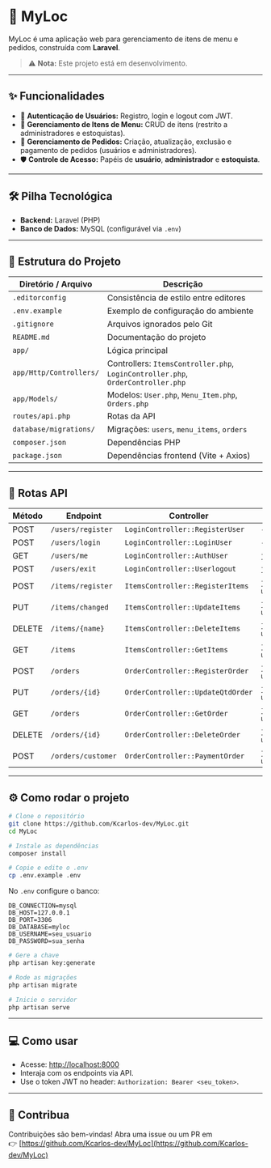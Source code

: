 
# 🚀 MyLoc

MyLoc é uma aplicação web para gerenciamento de itens de menu e pedidos, construída com **Laravel**.

> ⚠️ **Nota:** Este projeto está em desenvolvimento.

---

## ✨ Funcionalidades

- 🔑 **Autenticação de Usuários:** Registro, login e logout com JWT.
- 🍔 **Gerenciamento de Itens de Menu:** CRUD de itens (restrito a administradores e estoquistas).
- 🛒 **Gerenciamento de Pedidos:** Criação, atualização, exclusão e pagamento de pedidos (usuários e administradores).
- 🛡 **Controle de Acesso:** Papéis de **usuário**, **administrador** e **estoquista**.

---

## 🛠 Pilha Tecnológica

- **Backend:** Laravel (PHP)
- **Banco de Dados:** MySQL (configurável via `.env`)

---

## 📂 Estrutura do Projeto

| Diretório / Arquivo | Descrição |
|--------------------|-----------|
| `.editorconfig` | Consistência de estilo entre editores |
| `.env.example` | Exemplo de configuração do ambiente |
| `.gitignore` | Arquivos ignorados pelo Git |
| `README.md` | Documentação do projeto |
| `app/` | Lógica principal |
| `app/Http/Controllers/` | Controllers: `ItemsController.php`, `LoginController.php`, `OrderController.php` |
| `app/Models/` | Modelos: `User.php`, `Menu_Item.php`, `Orders.php` |
| `routes/api.php` | Rotas da API |
| `database/migrations/` | Migrações: `users`, `menu_items`, `orders` |
| `composer.json` | Dependências PHP |
| `package.json` | Dependências frontend (Vite + Axios) |

---

## 📝 Rotas API

| Método | Endpoint | Controller | Middleware |
|---------|----------|------------|------------|
| POST | `/users/register` | `LoginController::RegisterUser` | - |
| POST | `/users/login` | `LoginController::LoginUser` | - |
| GET | `/users/me` | `LoginController::AuthUser` | `jwt.auth` |
| POST | `/users/exit` | `LoginController::Userlogout` | `jwt.auth` |
| POST | `/items/register` | `ItemsController::RegisterItems` | `jwt.auth`, `user.type:admin,stockist` |
| PUT | `/items/changed` | `ItemsController::UpdateItems` | `jwt.auth`, `user.type:admin,stockist` |
| DELETE | `/items/{name}` | `ItemsController::DeleteItems` | `jwt.auth`, `user.type:admin,stockist` |
| GET | `/items` | `ItemsController::GetItems` | `jwt.auth`, `user.type:user,admin` |
| POST | `/orders` | `OrderController::RegisterOrder` | `jwt.auth`, `user.type:user,admin` |
| PUT | `/orders/{id}` | `OrderController::UpdateQtdOrder` | `jwt.auth`, `user.type:user,admin` |
| GET | `/orders` | `OrderController::GetOrder` | `jwt.auth`, `user.type:user,admin` |
| DELETE | `/orders/{id}` | `OrderController::DeleteOrder` | `jwt.auth`, `user.type:user,admin` |
| POST | `/orders/customer` | `OrderController::PaymentOrder` | `jwt.auth`, `user.type:user,admin` |

---

## ⚙️ Como rodar o projeto

```bash
# Clone o repositório
git clone https://github.com/Kcarlos-dev/MyLoc.git
cd MyLoc

# Instale as dependências
composer install

# Copie e edite o .env
cp .env.example .env
```

No `.env` configure o banco:
```
DB_CONNECTION=mysql
DB_HOST=127.0.0.1
DB_PORT=3306
DB_DATABASE=myloc
DB_USERNAME=seu_usuario
DB_PASSWORD=sua_senha
```

```bash
# Gere a chave
php artisan key:generate

# Rode as migrações
php artisan migrate

# Inicie o servidor
php artisan serve
```

---

## 💻 Como usar

- Acesse: [http://localhost:8000](http://localhost:8000)
- Interaja com os endpoints via API.
- Use o token JWT no header: `Authorization: Bearer <seu_token>`.

---

## 🤝 Contribua

Contribuições são bem-vindas! Abra uma issue ou um PR em  
👉 [https://github.com/Kcarlos-dev/MyLoc](https://github.com/Kcarlos-dev/MyLoc)
